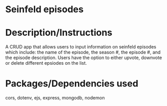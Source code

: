# Seinfeld episodes

# Description/Instructions
A CRUD app that allows users to input information on seinfeld episodes which include: the name of the episode, the season #, the episode #, and the episode description. Users have the option to either upvote, downvote or delete different epsiodes on the list.

# Packages/Dependencies used
cors, dotenv, ejs, express, mongodb, nodemon